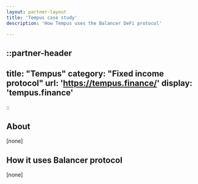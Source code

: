 ```yaml
---
layout: partner-layout
title: 'Tempus case study'
description: 'How Tempus uses the Balancer DeFi protocol'

---
```


::partner-header
---
title: "Tempus"
category: "Fixed income protocol"
url: 'https://tempus.finance/'
display: 'tempus.finance'
---
::

## About

[none]

## How it uses Balancer protocol

[none]

